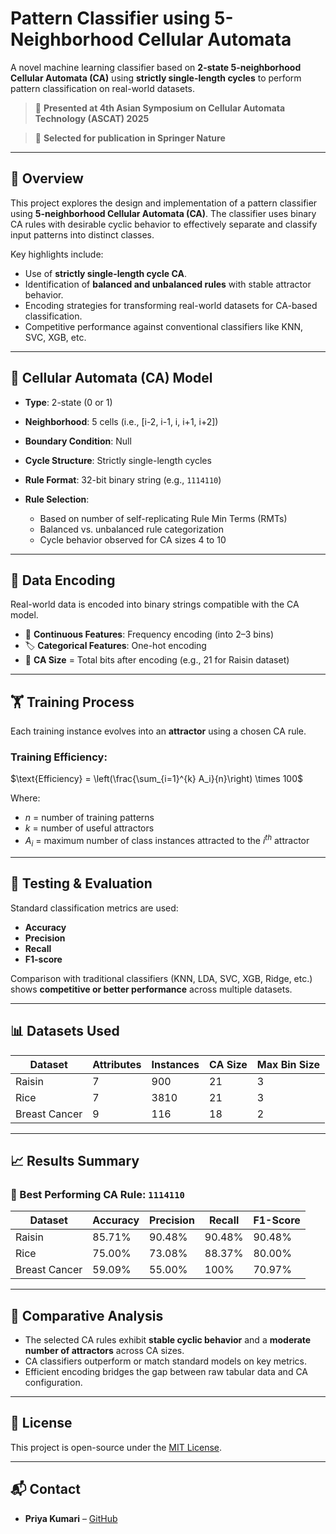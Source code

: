 # Pattern Classifier using 5-Neighborhood Cellular Automata

A novel machine learning classifier based on **2-state 5-neighborhood Cellular Automata (CA)** using **strictly single-length cycles** to perform pattern classification on real-world datasets.

> 📍 **Presented at 4th Asian Symposium on Cellular Automata Technology (ASCAT) 2025**

> 📍 **Selected for publication in Springer Nature** 

---

## 📌 Overview

This project explores the design and implementation of a pattern classifier using **5-neighborhood Cellular Automata (CA)**. The classifier uses binary CA rules with desirable cyclic behavior to effectively separate and classify input patterns into distinct classes.

Key highlights include:

* Use of **strictly single-length cycle CA**.
* Identification of **balanced and unbalanced rules** with stable attractor behavior.
* Encoding strategies for transforming real-world datasets for CA-based classification.
* Competitive performance against conventional classifiers like KNN, SVC, XGB, etc.

---

## 🧬 Cellular Automata (CA) Model

* **Type**: 2-state (0 or 1)
* **Neighborhood**: 5 cells (i.e., \[i-2, i-1, i, i+1, i+2])
* **Boundary Condition**: Null
* **Cycle Structure**: Strictly single-length cycles
* **Rule Format**: 32-bit binary string (e.g., `1114110`)
* **Rule Selection**:

  * Based on number of self-replicating Rule Min Terms (RMTs)
  * Balanced vs. unbalanced rule categorization
  * Cycle behavior observed for CA sizes 4 to 10

---

## 🧩 Data Encoding

Real-world data is encoded into binary strings compatible with the CA model.

* 🔢 **Continuous Features**: Frequency encoding (into 2–3 bins)
* 🏷️ **Categorical Features**: One-hot encoding
* 📏 **CA Size** = Total bits after encoding (e.g., 21 for Raisin dataset)

---

## 🏋️ Training Process

Each training instance evolves into an **attractor** using a chosen CA rule.

### Training Efficiency:

$\text{Efficiency} = \left(\frac{\sum_{i=1}^{k} A_i}{n}\right) \times 100$

Where:

* $n$ = number of training patterns
* $k$ = number of useful attractors
* $A_i$ = maximum number of class instances attracted to the $i^{th}$ attractor

---

## 🧪 Testing & Evaluation

Standard classification metrics are used:

* **Accuracy**
* **Precision**
* **Recall**
* **F1-score**

Comparison with traditional classifiers (KNN, LDA, SVC, XGB, Ridge, etc.) shows **competitive or better performance** across multiple datasets.

---

## 📊 Datasets Used

| Dataset       | Attributes | Instances | CA Size | Max Bin Size |
| ------------- | ---------- | --------- | ------- | ------------ |
| Raisin        | 7          | 900       | 21      | 3            |
| Rice          | 7          | 3810      | 21      | 3            |
| Breast Cancer | 9          | 116       | 18      | 2            |

---

## 📈 Results Summary

### 📌 Best Performing CA Rule: `1114110`

| Dataset       | Accuracy | Precision | Recall | F1-Score |
| ------------- | -------- | --------- | ------ | -------- |
| Raisin        | 85.71%   | 90.48%    | 90.48% | 90.48%   |
| Rice          | 75.00%   | 73.08%    | 88.37% | 80.00%   |
| Breast Cancer | 59.09%   | 55.00%    | 100%   | 70.97%   |

---

## 🧐 Comparative Analysis

* The selected CA rules exhibit **stable cyclic behavior** and a **moderate number of attractors** across CA sizes.
* CA classifiers outperform or match standard models on key metrics.
* Efficient encoding bridges the gap between raw tabular data and CA configuration.

---

## 📜 License

This project is open-source under the [MIT License](LICENSE).

---

## 📬 Contact

* **Priya Kumari** – [GitHub](https://github.com/pri998)
